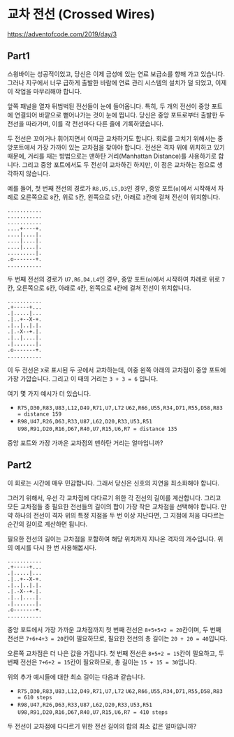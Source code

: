 # 교차 전선 (Crossed Wires)
<https://adventofcode.com/2019/day/3>

## Part1
스윙바이는 성공적이었고, 당신은 이제 금성에 있는 연료 보급소를 향해 가고 있습니다. 그러나 지구에서 너무 급하게 출발한 바람에 연료 관리 시스템의 설치가 덜 되었고, 이제 이 작업을 마무리해야 합니다.

앞쪽 패널을 열자 뒤범벅된 전선들이 눈에 들어옵니다. 특히, 두 개의 전선이 중앙 포트에 연결되어 바깥으로 뻗어나가는 것이 눈에 띕니다. 당신은 중앙 포트로부터 출발한 두 전선을 따라가며, 이를 각 전선마다 다른 줄에 기록하였습니다.

두 전선은 꼬이거나 휘어지면서 이따금 교차하기도 합니다. 회로를 고치기 위해서는 중앙포트에서 가장 가까이 있는 교차점을 찾아야 합니다. 전선은 격자 위에 위치하고 있기 때문에, 거리를 재는 방법으로는 맨하탄 거리(Manhattan Distance)를 사용하기로 합니다. 그리고 중앙 포트에서도 두 전선이 교차하긴 하지만, 이 점은 교차하는 점으로 생각하지 않습니다.

예를 들어, 첫 번째 전선의 경로가 `R8,U5,L5,D3`인 경우, 중앙 포트(`o`)에서 시작해서 차례로 오른쪽으로 `8`칸, 위로 `5`칸, 왼쪽으로 `5`칸, 아래로 `3`칸에 걸쳐 전선이 위치합니다.

``` text
...........
...........
...........
....+----+.
....|....|.
....|....|.
....|....|.
.........|.
.o-------+.
...........
```

두 번째 전선의 경로가 `U7,R6,D4,L4`인 경우, 중앙 포트(`o`)에서 시작하여 차례로 위로 `7`칸, 오른쪽으로 `6`칸, 아래로 `4`칸, 왼쪽으로 `4`칸에 걸쳐 전선이 위치합니다.

``` text
...........
.+-----+...
.|.....|...
.|..+--X-+.
.|..|..|.|.
.|.-X--+.|.
.|..|....|.
.|.......|.
.o-------+.
...........
```

이 두 전선은 `X`로 표시된 두 곳에서 교차하는데, 이중 왼쪽 아래의 교차점이 중앙 포트에 가장 가깝습니다. 그리고 이 때의 거리는 `3 + 3 = 6` 입니다.

여기 몇 가지 예시가 더 있습니다.

- `R75,D30,R83,U83,L12,D49,R71,U7,L72`
`U62,R66,U55,R34,D71,R55,D58,R83 = distance 159`
- `R98,U47,R26,D63,R33,U87,L62,D20,R33,U53,R51`
`U98,R91,D20,R16,D67,R40,U7,R15,U6,R7 = distance 135`

중앙 포트와 가장 가까운 교차점의 맨하탄 거리는 얼마입니까?

## Part2
이 회로는 시간에 매우 민감합니다. 그래서 당신은 신호의 지연을 최소화해야 합니다.

그러기 위해서, 우선 각 교차점에 다다르기 위한 각 전선의 길이를 계산합니다. 그리고 모든 교차점들 중 필요한 전선들의 길이의 합이 가장 작은 교차점을 선택해야 합니다. 만약 하나의 전선이 격자 위의 특정 지점을 두 번 이상 지난다면, 그 지점에 처음 다다르는 순간의 길이로 계산하면 됩니다.

필요한 전선의 길이는 교차점을 포함하여 해당 위치까지 지나온 격자의 개수입니다. 위의 예시를 다시 한 번 사용해봅시다.

``` text
...........
.+-----+...
.|.....|...
.|..+--X-+.
.|..|..|.|.
.|.-X--+.|.
.|..|....|.
.|.......|.
.o-------+.
...........
```

중앙 포트에서 가장 가까운 교차점까지 첫 번째 전선은 `8+5+5+2 = 20`칸이며, 두 번째 전선은 `7+6+4+3 = 20`칸이 필요하므로, 필요한 전선의 총 길이는 `20 + 20 = 40`입니다.

오른쪽 교차점은 더 나은 값을 가집니다. 첫 번째 전선은 `8+5+2 = 15`칸이 필요하고, 두 번째 전선은 `7+6+2 = 15`칸이 필요하므로, 총 길이는 `15 + 15 = 30`입니다.

위의 추가 예시들에 대한 최소 길이는 다음과 같습니다.

- `R75,D30,R83,U83,L12,D49,R71,U7,L72`
`U62,R66,U55,R34,D71,R55,D58,R83 = 610 steps`
- `R98,U47,R26,D63,R33,U87,L62,D20,R33,U53,R51`
`U98,R91,D20,R16,D67,R40,U7,R15,U6,R7 = 410 steps`

두 전선이 교차점에 다다르기 위한 전선 길이의 합의 최소 값은 얼마입니까?
